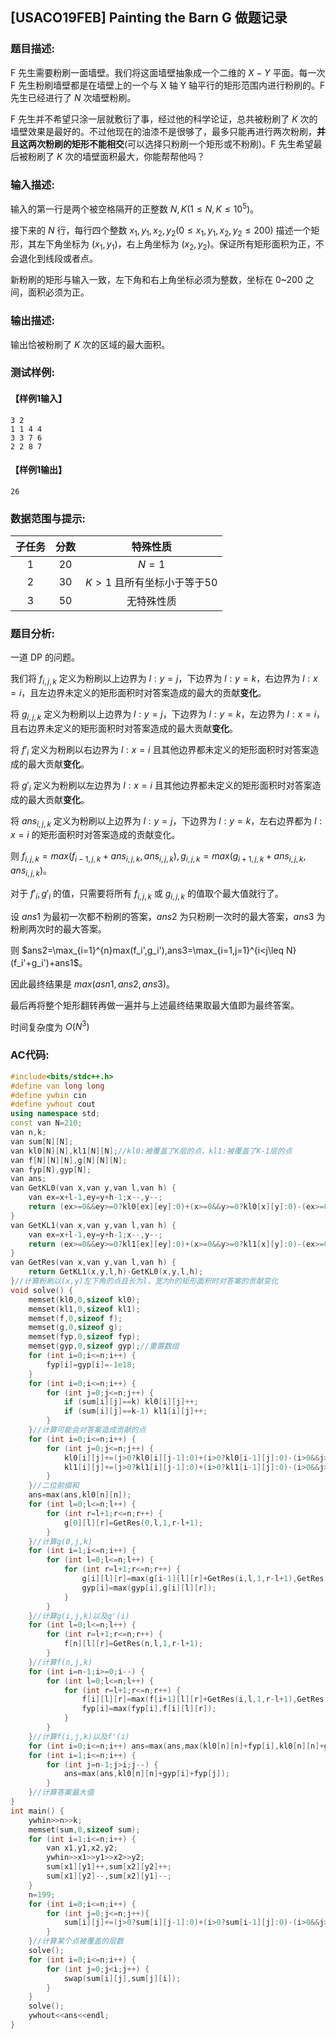 ## [USACO19FEB] Painting the Barn G 做题记录

### 题目描述:

​F 先生需要粉刷一面墙壁。我们将这面墙壁抽象成一个二维的 $X-Y$ 平面。每一次 F 先生粉刷墙壁都是在墙壁上的一个与 X 轴 Y 轴平行的矩形范围内进行粉刷的。F 先生已经进行了 $N$ 次墙壁粉刷。

​F 先生并不希望只涂一层就敷衍了事，经过他的科学论证，总共被粉刷了 $K$ 次的墙壁效果是最好的。不过他现在的油漆不是很够了，最多只能再进行两次粉刷，**并且这两次粉刷的矩形不能相交**(可以选择只粉刷一个矩形或不粉刷)。F 先生希望最后被粉刷了 $K$ 次的墙壁面积最大，你能帮帮他吗？

### 输入描述:

​输入的第一行是两个被空格隔开的正整数 $N,K(1\leq N,K\leq 10^5)$。

​接下来的 $N$ 行，每行四个整数 $x_1,y_1,x_2,y_2(0\leq x_1,y_1,x_2,y_2\leq 200)$ 描述一个矩形，其左下角坐标为 $(x_1,y_1)$，右上角坐标为 $(x_2,y_2)$。保证所有矩形面积为正，不会退化到线段或者点。

​新粉刷的矩形与输入一致，左下角和右上角坐标必须为整数，坐标在 0~200 之间，面积必须为正。

### 输出描述:

​输出恰被粉刷了 $K$ 次的区域的最大面积。

### 测试样例:

#### 【样例1输入】

```
3 2 
1 1 4 4
3 3 7 6
2 2 8 7
```

#### 【样例1输出】

```
26
```

### 数据范围与提示:

| 子任务 | 分数 |          特殊性质          |
| :----: | :--: | :------------------------: |
|   1    |  20  |           $N=1$            |
|   2    |  30  | $K>1$ 且所有坐标小于等于50 |
|   3    |  50  |         无特殊性质         |

### 题目分析:

​一道 DP 的问题。

​我们将 $f_{i,j,k}$ 定义为粉刷以上边界为 $l:y=j$，下边界为 $l:y=k$，右边界为 $l:x=i$，且左边界未定义的矩形面积时对答案造成的最大的贡献**变化**。

​将 $g_{i,j,k}$ 定义为粉刷以上边界为 $l:y=j$，下边界为 $l:y=k$，左边界为 $l:x=i$，且右边界未定义的矩形面积时对答案造成的最大贡献**变化**。

​将 $f'_i$ 定义为粉刷以右边界为 $l:x=i$ 且其他边界都未定义的矩形面积时对答案造成的最大贡献**变化**。

​将 $g'_i$ 定义为粉刷以左边界为 $l:x=i$ 且其他边界都未定义的矩形面积时对答案造成的最大贡献**变化**。

​将 $ans_{i,j,k}$ 定义为粉刷以上边界为 $l:y=j$，下边界为 $l:y=k$，左右边界都为 $l:x=i$ 的矩形面积时对答案造成的贡献变化。

​则 $f_{i,j,k}=max(f_{i-1,j,k}+ans_{i,j,k},ans_{i,j,k}),g_{i,j,k}=max(g_{i+1,j,k}+ans_{i,j,k},ans_{i,j,k})$。

​对于 $f'_i,g'_i$ 的值，只需要将所有 $f_{i,j,k}$ 或 $g_{i,j,k}$ 的值取个最大值就行了。

​设 $ans1$ 为最初一次都不粉刷的答案，$ans2$ 为只粉刷一次时的最大答案，$ans3$ 为粉刷两次时的最大答案。

​则 $ans2=\max_{i=1}^{n}max(f_i',g_i'),ans3=\max_{i=1,j=1}^{i<j\leq N}(f_i'+g_i')+ans1$。

​因此最终结果是 $max(asn1,ans2,ans3)$。

​最后再将整个矩形翻转再做一遍并与上述最终结果取最大值即为最终答案。

​时间复杂度为 $O(N^3)$

### AC代码:

```c++
#include<bits/stdc++.h>
#define van long long
#define ywhin cin
#define ywhout cout
using namespace std;
const van N=210;
van n,k;
van sum[N][N];
van kl0[N][N],kl1[N][N];//kl0:被覆盖了K层的点，kl1:被覆盖了K-1层的点
van f[N][N][N],g[N][N][N];
van fyp[N],gyp[N];
van ans;
van GetKL0(van x,van y,van l,van h) {
	van ex=x+l-1,ey=y+h-1;x--,y--;
	return (ex>=0&&ey>=0?kl0[ex][ey]:0)+(x>=0&&y>=0?kl0[x][y]:0)-(ex>=0&&y>=0?kl0[ex][y]:0)-(x>=0&&ey>=0?kl0[x][ey]:0);
}
van GetKL1(van x,van y,van l,van h) {
	van ex=x+l-1,ey=y+h-1;x--,y--;
	return (ex>=0&&ey>=0?kl1[ex][ey]:0)+(x>=0&&y>=0?kl1[x][y]:0)-(ex>=0&&y>=0?kl1[ex][y]:0)-(x>=0&&ey>=0?kl1[x][ey]:0);
}
van GetRes(van x,van y,van l,van h) {
	return GetKL1(x,y,l,h)-GetKL0(x,y,l,h);
}//计算粉刷以(x,y)左下角的点且长为l，宽为h的矩形面积时对答案的贡献变化
void solve() {
	memset(kl0,0,sizeof kl0);
	memset(kl1,0,sizeof kl1);
	memset(f,0,sizeof f);
	memset(g,0,sizeof g);
	memset(fyp,0,sizeof fyp);
	memset(gyp,0,sizeof gyp);//重置数组
	for (int i=0;i<=n;i++) {
		fyp[i]=gyp[i]=-1e18;
	} 
	for (int i=0;i<=n;i++) {
		for (int j=0;j<=n;j++) {
			if (sum[i][j]==k) kl0[i][j]++;
			if (sum[i][j]==k-1) kl1[i][j]++;
		}
	}//计算可能会对答案造成贡献的点
	for (int i=0;i<=n;i++) {
		for (int j=0;j<=n;j++) {
			kl0[i][j]+=(j>0?kl0[i][j-1]:0)+(i>0?kl0[i-1][j]:0)-(i>0&&j>0?kl0[i-1][j-1]:0);
			kl1[i][j]+=(j>0?kl1[i][j-1]:0)+(i>0?kl1[i-1][j]:0)-(i>0&&j>0?kl1[i-1][j-1]:0);
		}
	}//二位前缀和
	ans=max(ans,kl0[n][n]);
	for (int l=0;l<=n;l++) {
		for (int r=l+1;r<=n;r++) {
			g[0][l][r]=GetRes(0,l,1,r-l+1);
		}
	}//计算g(0,j,k)
	for (int i=1;i<=n;i++) {
		for (int l=0;l<=n;l++) {
			for (int r=l+1;r<=n;r++) {
				g[i][l][r]=max(g[i-1][l][r]+GetRes(i,l,1,r-l+1),GetRes(i,l,1,r-l+1));
				gyp[i]=max(gyp[i],g[i][l][r]);
			}
		}
	}//计算g(i,j,k)以及g'(i)
	for (int l=0;l<=n;l++) {
		for (int r=l+1;r<=n;r++) {
			f[n][l][r]=GetRes(n,l,1,r-l+1);
		}
	}//计算f(n,j,k)
	for (int i=n-1;i>=0;i--) {
		for (int l=0;l<=n;l++) {
			for (int r=l+1;r<=n;r++) {
				f[i][l][r]=max(f[i+1][l][r]+GetRes(i,l,1,r-l+1),GetRes(i,l,1,r-l+1));
				fyp[i]=max(fyp[i],f[i][l][r]);
			}
		}
	}//计算f(i,j,k)以及f'(i)
	for (int i=0;i<=n;i++) ans=max(ans,max(kl0[n][n]+fyp[i],kl0[n][n]+gyp[i]));
	for (int i=1;i<=n;i++) {
		for (int j=n-1;j>i;j--) {
			ans=max(ans,kl0[n][n]+gyp[i]+fyp[j]);
		}
	}//计算答案最大值
}
int main() {
	ywhin>>n>>k;
	memset(sum,0,sizeof sum);
	for (int i=1;i<=n;i++) {
		van x1,y1,x2,y2;
		ywhin>>x1>>y1>>x2>>y2;
		sum[x1][y1]++,sum[x2][y2]++;
		sum[x1][y2]--,sum[x2][y1]--;
	}
	n=199;
	for (int i=0;i<=n;i++) {
		for (int j=0;j<=n;j++){
			sum[i][j]+=(j>0?sum[i][j-1]:0)+(i>0?sum[i-1][j]:0)-(i>0&&j>0?sum[i-1][j-1]:0);
		}
	}//计算某个点被覆盖的层数
	solve();
	for (int i=0;i<=n;i++) {
		for (int j=0;j<i;j++) {
			swap(sum[i][j],sum[j][i]);
		}
	}
	solve();
	ywhout<<ans<<endl;
}
```

